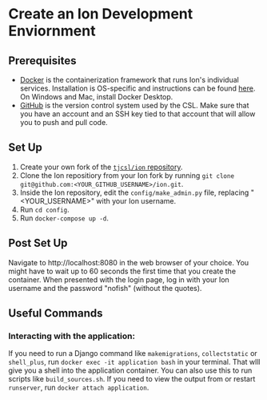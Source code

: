 # Create an Ion Development Enviornment

## Prerequisites
- [Docker](https://www.docker.com) is the containerization framework that runs Ion's individual services. Installation is OS-specific and instructions can be found [here](ttps://www.docker.com/products/docker-desktop/). On Windows and Mac, install Docker Desktop.
- [GitHub](https://github.com) is the version control system used by the CSL. Make sure that you have an account and an SSH key tied to that account that will allow you to push and pull code.


## Set Up
1. Create your own fork of the [``tjcsl/ion`` repository](https://github.com/tjcsl/ion.git).
2. Clone the Ion repositiory from your Ion fork by running ``git clone git@github.com:<YOUR_GITHUB_USERNAME>/ion.git``.
3. Inside the Ion repository, edit the ``config/make_admin.py`` file, replacing "\<YOUR_USERNAME\>" with your Ion username.
4. Run ``cd config``.
5. Run ``docker-compose up -d``.


## Post Set Up
Navigate to http://localhost:8080 in the web browser of your choice. You might have to wait up to 60 seconds the first time that you create the container. When presented with the login page, log in with your Ion username and the password "nofish" (without the quotes).


## Useful Commands
### Interacting with the application:
If you need to run a Django command like ``makemigrations``, ``collectstatic`` or ``shell_plus``, run ``docker exec -it application bash`` in your terminal. That wlll give you a shell into the application container. You can also use this to run scripts like ``build_sources.sh``. If you need to view the output from or restart ``runserver``, run ``docker attach application``. 
